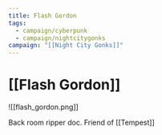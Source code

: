 ```yaml
---
title: Flash Gordon
tags:
  - campaign/cyberpunk
  - campaign/nightcitygonks
campaign: "[[Night City Gonks]]"
---
```

# [[Flash Gordon]]

![[flash_gordon.png]]

Back room ripper doc. Friend of [[Tempest]]